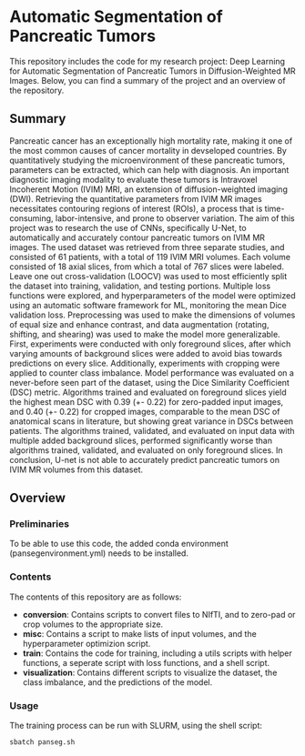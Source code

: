 # Automatic Segmentation of Pancreatic Tumors
This repository includes the code for my research project: Deep Learning for Automatic Segmentation of Pancreatic Tumors in Diffusion-Weighted MR Images. Below, you can find a summary of the project and an overview of the repository. 

## Summary
Pancreatic cancer has an exceptionally high mortality rate, making it one of the most common causes of cancer mortality in devseloped countries. By quantitatively studying the microenvironment of these pancreatic tumors, parameters can be extracted, which can help with diagnosis. An important diagnostic imaging modality to evaluate these tumors is Intravoxel Incoherent Motion (IVIM) MRI, an extension of diffusion-weighted imaging (DWI). Retrieving the quantitative parameters from IVIM MR images necessitates contouring regions of interest (ROIs), a process that is time-consuming, labor-intensive, and prone to observer variation. The aim of this project was to research the use of CNNs, specifically U-Net, to automatically and accurately contour pancreatic tumors on IVIM MR images. The used dataset was retrieved from three separate studies, and consisted of 61 patients, with a total of 119 IVIM MRI volumes. Each volume consisted of 18 axial slices, from which a total of 767 slices were labeled. Leave one out cross-validation (LOOCV) was used to most efficiently split the dataset into training, validation, and testing portions. Multiple loss functions were explored, and hyperparameters of the model were optimized using an automatic software framework for ML, monitoring the mean Dice validation loss. Preprocessing was used to make the dimensions of volumes of equal size and enhance contrast, and data augmentation (rotating, shifting, and shearing) was used to make the model more generalizable. First, experiments were conducted with only foreground slices, after which varying amounts of background slices were added to avoid bias towards predictions on every slice. Additionally, experiments with cropping were applied to counter class imbalance. Model performance was evaluated on a never-before seen part of the dataset, using the Dice Similarity Coefficient (DSC) metric. Algorithms trained and evaluated on foreground slices yield the highest mean DSC with 0.39 (+- 0.22) for zero-padded input images, and 0.40 (+- 0.22) for cropped images, comparable to the mean DSC of anatomical scans in literature, but showing great variance in DSCs between patients. The algorithms trained, validated, and evaluated on input data with multiple added background slices, performed significantly worse than algorithms trained, validated, and evaluated on only foreground slices. In conclusion, U-net is not able to accurately predict pancreatic tumors on IVIM MR volumes from this dataset.

## Overview
### Preliminaries 
To be able to use this code, the added conda environment (pansegenvironment.yml) needs to be installed.

### Contents
The contents of this repository are as follows:
- **conversion**: Contains scripts to convert files to NIfTI, and to zero-pad or crop volumes to the appropriate size. 
- **misc**: Contains a script to make lists of input volumes, and the hyperparameter optimizion script.
- **train**: Contains the code for training, including a utils scripts with helper functions, a seperate script with loss functions, and a shell script.
- **visualization**: Contains different scripts to visualize the dataset, the class imbalance, and the predictions of the model.

### Usage
The training process can be run with SLURM, using the shell script:
```
sbatch panseg.sh
```
